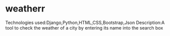 # weatherr
Technologies used:Django,Python,HTML,CSS,Bootstrap,Json
Description:A tool to check the weather of a city by entering its name into the search box
